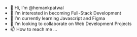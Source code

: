- 👋 Hi, I’m @hemankpatwal
- 👀 I’m interested in becoming Full-Stack Development
- 🌱 I’m currently learning Javascript and Figma
- 💞️ I’m looking to collaborate on Web Development Projects
- 📫 How to reach me ...

<!---
hemankpatwal/hemankpatwal is a ✨ special ✨ repository because its `README.md` (this file) appears on your GitHub profile.
You can click the Preview link to take a look at your changes.
--->
